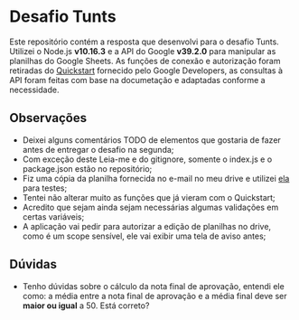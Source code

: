 # Desafio Tunts
Este repositório contém a resposta que desenvolvi para o desafio Tunts. Utilizei o Node.js **v10.16.3** e a API do Google **v39.2.0** para manipular as planilhas do Google Sheets.
As funções de conexão e autorização foram retiradas do [Quickstart](https://developers.google.com/sheets/api/quickstart/nodejs) fornecido pelo Google Developers, as consultas à API foram feitas com base na documetação e adaptadas conforme a necessidade.

## Observações
* Deixei alguns comentários TODO de elementos que gostaria de fazer antes de entregar o desafio na segunda;
* Com exceção deste Leia-me e do gitignore, somente o index.js e o package.json estão no repositório;
* Fiz uma cópia da planilha fornecida no e-mail no meu drive e utilizei [ela](https://docs.google.com/spreadsheets/d/1_doGr26mw141Ay-U5MQZSZbqH7mmHPrrxa1eiq9eZLU/edit#gid=0) para testes;
* Tentei não alterar muito as funções que já vieram com o Quickstart;
* Acredito que sejam ainda sejam necessárias algumas validações em certas variáveis;
* A aplicação vai pedir para autorizar a edição de planilhas no drive, como é um scope sensível, ele vai exibir uma tela de aviso antes;

## Dúvidas
* Tenho dúvidas sobre o cálculo da nota final de aprovação, entendi ele como: a média entre a nota final de aprovação e a média final deve ser **maior ou igual** a 50. Está correto?